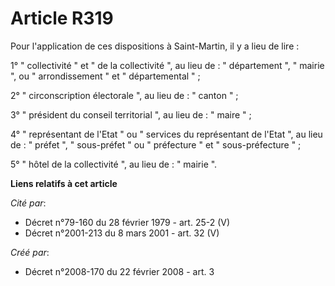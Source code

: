 # Article R319

Pour l'application de ces dispositions à Saint-Martin, il y a lieu de lire : 

1° " collectivité " et " de la collectivité ", au lieu de : " département ", " mairie ", ou " arrondissement " et "
départemental " ; 

2° " circonscription électorale ", au lieu de : " canton " ; 

3° " président du conseil territorial ", au lieu de : " maire " ; 

4° " représentant de l'Etat " ou " services du représentant de l'Etat ", au lieu de : " préfet ", " sous-préfet " ou "
préfecture " et " sous-préfecture " ; 

5° " hôtel de la collectivité ", au lieu de : " mairie ".

**Liens relatifs à cet article**

_Cité par_:

  - Décret n°79-160 du 28 février 1979 - art. 25-2 (V)
  - Décret n°2001-213 du 8 mars 2001 - art. 32 (V)

_Créé par_:

  - Décret n°2008-170 du 22 février 2008 - art. 3
